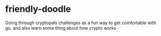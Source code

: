# friendly-doodle

Going through cryptopals challenges as a fun way to get comfortable with go, and also learn some thing about how crypto works
